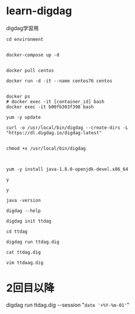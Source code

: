 # learn-digdag

digdag学習用


```shell script
cd environment 


docker-compose up -d
```




```shell

docker pull centos

docker run -d -it --name centos76 centos


docker ps
# docker exec -it [container_id] bash
docker exec -it b00fb303f398 bash

yum -y update

curl -o /usr/local/bin/digdag --create-dirs -L "https://dl.digdag.io/digdag-latest"


chmod +x /usr/local/bin/digdag



yum -y install java-1.8.0-openjdk-devel.x86_64

y

y

java -version

digdag --help

digdag init ttdag

cd ttdag

digdag run ttdag.dig

cat ttdag.dig

vim ttdaag.dig

```


# 2回目以降
digdag run ttdag.dig --session "`date '+%Y-%m-01'`"